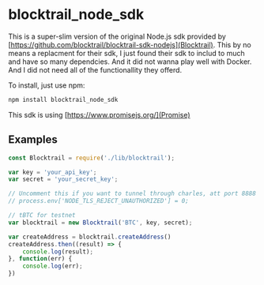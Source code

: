 # blocktrail_node_sdk
This is a super-slim version of the original Node.js sdk provided by [https://github.com/blocktrail/blocktrail-sdk-nodejs](Blocktrail). This by no means a replacment for their sdk, I just found their sdk to includ to much and have so many dependcies. And it did not wanna play well with Docker. And I did not need all of the functionallity they offerd.

To install, just use npm:

```bash
npm install blocktrail_node_sdk
```

This sdk is using [https://www.promisejs.org/](Promise)

Examples
--------

```javascript
const Blocktrail = require('./lib/blocktrail');

var key = 'your_api_key';
var secret = 'your_secret_key';

// Uncomment this if you want to tunnel through charles, att port 8888
// process.env['NODE_TLS_REJECT_UNAUTHORIZED'] = 0;

// tBTC for testnet
var blocktrail = new Blocktrail('BTC', key, secret);

var createAddress = blocktrail.createAddress()
createAddress.then((result) => {
	console.log(result);
}, function(err) {
    console.log(err);
})
```